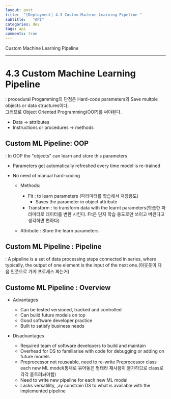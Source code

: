 ```yaml
---
layout: post
title:  "[Deployment] 4.3 Custom Machine Learning Pipeline "
subtitle:   "API"
categories: dev
tags: api
comments: true
---
```


Custom Machine Learning Pipeline

---

# 4.3 Custom Machine Learning Pipeline
: procedural Progamming의 단점은 Hard-code parameters와 Save multple objects or data structures이다.  
그러므로 Object Oriented Programming(OOP)를 써야된다.

- Data -> attributes
- Instructions or procedures -> methods


## Custom ML Pipeline: OOP
: In OOP the "objects" can learn and store this parameters

- Parameters get automatically refreshed every time model is re-trained
- No need of manual hard-coding

    - Methods:
        - Fit : to learn parameters (파라미터를 학습해서 저장용도)
            - Saves the parameter in object attribute
        - Transform : to transform data with the learnt parameters(학습한 파라미터로 데이터를 변환 시킨다. Fit은 단지 학습 용도로만 쓰이고 버린다고 생각하면 편하다)
    
    - Attribute : Store the learn parameters

## Custom ML Pipeline : Pipeline
: A pipeline is a set of data processing steps connected in series, where typically, the output of one element is the input of the next one.(아웃풋이 다음 인풋으로 가게 프로세스 짜는거)

## Custome ML Pipeline : Overview

- Advantages
    - Can be tested versioned, tracked and controlled
    - Can build future models on top
    - Good software developer practice
    - Built to satisfy business needs

- Disadvantages
    - Required team of software developers to build and maintain
    - Overhead for DS to familiarise with code for debugging or adding on future models
    - Preprocessor not reuseable, need to re-write Preprocessor class each new ML model(통채로 묶어놓은 형태라 재사용이 불가하므로 class로 각각 흩트려놔야함)
    - Need to write new pipeline for each new ML model
    - Lacks versatility, ,ay constrain DS to what is available with the implemented pipeline